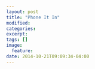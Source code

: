 ```yaml
---
layout: post
title: "Phone It In"
modified:
categories: 
excerpt:
tags: []
image:
  feature:
date: 2014-10-21T09:09:34-04:00
---
```


